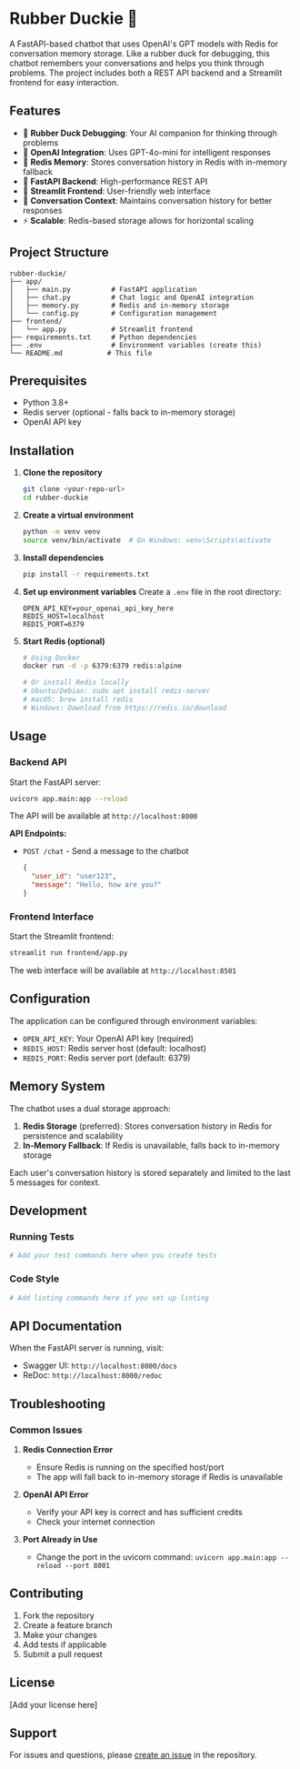 # Rubber Duckie 🦆

A FastAPI-based chatbot that uses OpenAI's GPT models with Redis for conversation memory storage. Like a rubber duck for debugging, this chatbot remembers your conversations and helps you think through problems. The project includes both a REST API backend and a Streamlit frontend for easy interaction.

## Features

- 🦆 **Rubber Duck Debugging**: Your AI companion for thinking through problems
- 🤖 **OpenAI Integration**: Uses GPT-4o-mini for intelligent responses
- 💾 **Redis Memory**: Stores conversation history in Redis with in-memory fallback
- 🚀 **FastAPI Backend**: High-performance REST API
- 🎨 **Streamlit Frontend**: User-friendly web interface
- 🔄 **Conversation Context**: Maintains conversation history for better responses
- ⚡ **Scalable**: Redis-based storage allows for horizontal scaling

## Project Structure

```
rubber-duckie/
├── app/
│   ├── main.py          # FastAPI application
│   ├── chat.py          # Chat logic and OpenAI integration
│   ├── memory.py        # Redis and in-memory storage
│   └── config.py        # Configuration management
├── frontend/
│   └── app.py           # Streamlit frontend
├── requirements.txt     # Python dependencies
├── .env                 # Environment variables (create this)
└── README.md           # This file
```

## Prerequisites

- Python 3.8+
- Redis server (optional - falls back to in-memory storage)
- OpenAI API key

## Installation

1. **Clone the repository**
   ```bash
   git clone <your-repo-url>
   cd rubber-duckie
   ```

2. **Create a virtual environment**
   ```bash
   python -m venv venv
   source venv/bin/activate  # On Windows: venv\Scripts\activate
   ```

3. **Install dependencies**
   ```bash
   pip install -r requirements.txt
   ```

4. **Set up environment variables**
   Create a `.env` file in the root directory:
   ```env
   OPEN_API_KEY=your_openai_api_key_here
   REDIS_HOST=localhost
   REDIS_PORT=6379
   ```

5. **Start Redis (optional)**
   ```bash
   # Using Docker
   docker run -d -p 6379:6379 redis:alpine
   
   # Or install Redis locally
   # Ubuntu/Debian: sudo apt install redis-server
   # macOS: brew install redis
   # Windows: Download from https://redis.io/download
   ```

## Usage

### Backend API

Start the FastAPI server:
```bash
uvicorn app.main:app --reload
```

The API will be available at `http://localhost:8000`

**API Endpoints:**
- `POST /chat` - Send a message to the chatbot
  ```json
  {
    "user_id": "user123",
    "message": "Hello, how are you?"
  }
  ```

### Frontend Interface

Start the Streamlit frontend:
```bash
streamlit run frontend/app.py
```

The web interface will be available at `http://localhost:8501`

## Configuration

The application can be configured through environment variables:

- `OPEN_API_KEY`: Your OpenAI API key (required)
- `REDIS_HOST`: Redis server host (default: localhost)
- `REDIS_PORT`: Redis server port (default: 6379)

## Memory System

The chatbot uses a dual storage approach:

1. **Redis Storage** (preferred): Stores conversation history in Redis for persistence and scalability
2. **In-Memory Fallback**: If Redis is unavailable, falls back to in-memory storage

Each user's conversation history is stored separately and limited to the last 5 messages for context.

## Development

### Running Tests
```bash
# Add your test commands here when you create tests
```

### Code Style
```bash
# Add linting commands here if you set up linting
```

## API Documentation

When the FastAPI server is running, visit:
- Swagger UI: `http://localhost:8000/docs`
- ReDoc: `http://localhost:8000/redoc`

## Troubleshooting

### Common Issues

1. **Redis Connection Error**
   - Ensure Redis is running on the specified host/port
   - The app will fall back to in-memory storage if Redis is unavailable

2. **OpenAI API Error**
   - Verify your API key is correct and has sufficient credits
   - Check your internet connection

3. **Port Already in Use**
   - Change the port in the uvicorn command: `uvicorn app.main:app --reload --port 8001`

## Contributing

1. Fork the repository
2. Create a feature branch
3. Make your changes
4. Add tests if applicable
5. Submit a pull request

## License

[Add your license here]

## Support

For issues and questions, please [create an issue](link-to-issues) in the repository.
